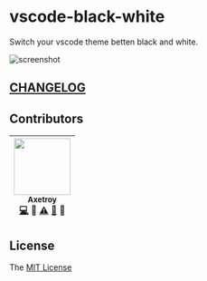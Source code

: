 # vscode-black-white

Switch your vscode theme betten black and white.

![screenshot](https://github.com/axetroy/vscode-vscode-black-white/raw/master/screenshot.gif)

## [CHANGELOG](https://github.com/axetroy/vscode-black-white/blob/master/CHANGELOG.md)

## Contributors

<!-- ALL-CONTRIBUTORS-LIST:START - Do not remove or modify this section -->

| [<img src="https://avatars1.githubusercontent.com/u/9758711?v=3" width="100px;"/><br /><sub>Axetroy</sub>](http://axetroy.github.io)<br />[💻](https://github.com/axetroy/vscode-black-white/commits?author=axetroy) 🔌 [⚠️](https://github.com/axetroy/vscode-black-white/commits?author=axetroy) [🐛](https://github.com/axetroy/vscode-black-white/issues?q=author%3Aaxetroy) 🎨 |
| :---------------------------------------------------------------------------------------------------------------------------------------------------------------------------------------------------------------------------------------------------------------------------------------------------------------------------------------------------------------------------------: |


<!-- ALL-CONTRIBUTORS-LIST:END -->

## License

The [MIT License](https://github.com/axetroy/vscode-black-white/blob/master/LICENSE)
